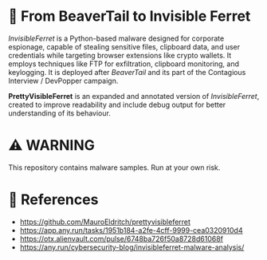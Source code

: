 # 🦫 From BeaverTail to Invisible Ferret

*InvisibleFerret* is a Python-based malware designed for corporate espionage, capable of stealing sensitive files, clipboard data, and user credentials while targeting browser extensions like crypto wallets. It employs techniques like FTP for exfiltration, clipboard monitoring, and keylogging. It is deployed after *BeaverTail* and its part of the Contagious Interview / DevPopper campaign.

**PrettyVisibleFerret** is an expanded and annotated version of *InvisibleFerret*, created to improve readability and include debug output for better understanding of its behaviour.

# ⚠️ WARNING

This repository contains malware samples. Run at your own risk.

# 🔗 References

- https://github.com/MauroEldritch/prettyvisibleferret
- https://app.any.run/tasks/1951b184-a2fe-4cff-9999-cea0320910d4
- https://otx.alienvault.com/pulse/6748ba726f50a8728d61068f
- https://any.run/cybersecurity-blog/invisibleferret-malware-analysis/
